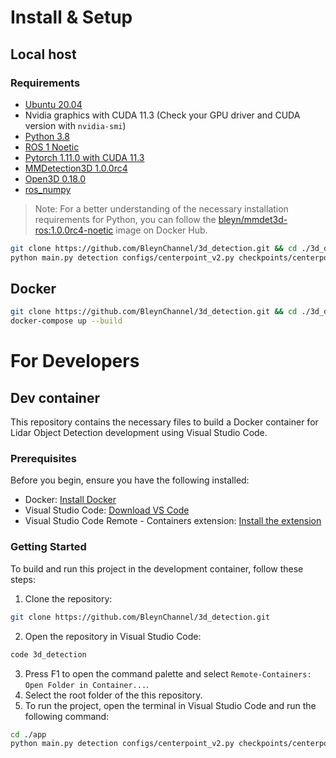 # Install & Setup

## Local host

### Requirements
- [Ubuntu 20.04](https://ubuntu.com/)
- Nvidia graphics with CUDA 11.3 (Check your GPU driver and CUDA version with `nvidia-smi`)
- [Python 3.8](https://www.python.org/downloads/)
- [ROS 1 Noetic](https://www.ros.org/)
- [Pytorch 1.11.0 with CUDA 11.3](https://pytorch.org/)
- [MMDetection3D 1.0.0rc4](https://github.com/open-mmlab/mmdetection3d/tree/v1.0.0rc4)
- [Open3D 0.18.0](https://github.com/intel-isl/Open3D)
- [ros_numpy](https://github.com/eric-wieser/ros_numpy)

> Note: For a better understanding of the necessary installation requirements for Python, you can follow the [bleyn/mmdet3d-ros:1.0.0rc4-noetic](https://hub.docker.com/r/bleyn/mmdet3d-ros/) image on Docker Hub.

```bash
git clone https://github.com/BleynChannel/3d_detection.git && cd ./3d_detection
python main.py detection configs/centerpoint_v2.py checkpoints/centerpoint_v2.pth -s
```

## Docker
```bash
git clone https://github.com/BleynChannel/3d_detection.git && cd ./3d_detection
docker-compose up --build
```

# For Developers
## Dev container
This repository contains the necessary files to build a Docker container for Lidar Object Detection development using Visual Studio Code.

### Prerequisites
Before you begin, ensure you have the following installed:

- Docker: [Install Docker](https://docs.docker.com/get-docker/)
- Visual Studio Code: [Download VS Code](https://code.visualstudio.com/)
- Visual Studio Code Remote - Containers extension: [Install the extension](https://marketplace.visualstudio.com/items?itemName=ms-vscode-remote.remote-containers)

### Getting Started
To build and run this project in the development container, follow these steps:

1. Clone the repository:
```bash
git clone https://github.com/BleynChannel/3d_detection.git
```
2. Open the repository in Visual Studio Code:
```bash
code 3d_detection
```
3. Press F1 to open the command palette and select `Remote-Containers: Open Folder in Container...`.
4. Select the root folder of the this repository.
5. To run the project, open the terminal in Visual Studio Code and run the following command:
```bash
cd ./app
python main.py detection configs/centerpoint_v2.py checkpoints/centerpoint_v2.pth -s
```